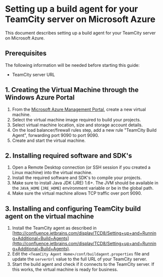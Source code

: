 # Setting up a build agent for your TeamCity server on Microsoft Azure

This document describes setting up a build agent for your TeamCity server on Microsoft Azure.

## Prerequisites

The following information will be needed before starting this guide:

* TeamCity server URL

## 1. Creating the Virtual Machine through the Windows Azure Portal

1. From the [Microsoft Azure Management Portal](http://manage.windowsazure.com), create a new virtual machine.
2. Select the virtual machine image required to build your projects.
3. Select virtual machine location, size and storage account details.
4. On the load balancer/firewall rules step, add a new rule "TeamCity Build Agent", forwarding port 9090 to port 9090.
5. Create and start the virtual machine.

## 2. Installing required software and SDK's

1. Open a Remote Desktop connection (or SSH session if you created a Linux machine) into the virtual machine.
2. Install the required software and SDK's to compile your projects.
3. Make sure to install Java JDK (JRE) 1.6+. The JVM should be available in the ```JAVA_HOME``` (```JRE_HOME```)  environment variable or be in the global path.
4. Make sure the virtual machine allows TCP traffic over port 9090.

## 3. Installing and configuring TeamCity build agent on the virtual machine

1. Install the TeamCity agent as described in [http://confluence.jetbrains.com/display/TCD8/Setting+up+and+Running+Additional+Build+Agents](http://confluence.jetbrains.com/display/TCD8/Setting+up+and+Running+Additional+Build+Agents).
2. Edit the ```<TeamCity Agent Home>/conf/buildagent.properties``` file and update the ```serverUrl``` value to the full URL of your TeamCity server.
3. Start the build agent and check if it connects to the TeamCity server. If this works, the virtual machine is ready for business.
